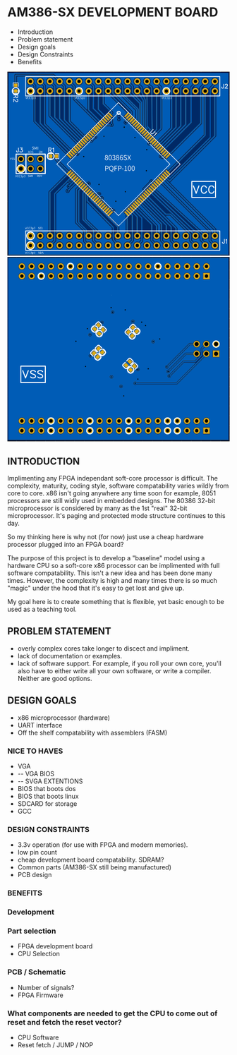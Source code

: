 # AM386-SX DEVELOPMENT BOARD
- Introduction
- Problem statement
- Design goals
- Design Constraints
- Benefits

![Breakout Board Top](physical/AM386_Breakout.png)
![Breakout Board Bottom](physical/AM386_Breakout_b.png)

## INTRODUCTION
<p> Implimenting any FPGA independant soft-core processor is difficult.  The complexity, maturity, coding style, software compatability varies wildly from core to core.  x86 isn't going anywhere any time soon for example,  8051 processors are still widly used in embedded designs.  The 80386 32-bit microprocessor is considered by many as the 1st "real" 32-bit microprocessor.  It's paging and protected mode structure continues to this day.</p>

<p> So my thinking here is why not (for now) just use a cheap hardware processor plugged into an FPGA board?</p>

<p> The purpose of this project is to develop a "baseline" model using a hardware CPU so a soft-core x86 processor can be implimented with full software compatability.  This isn't a new idea and has been done many times.  However, the complexity is high and many times there is so much "magic" under the hood that it's easy to get lost and give up. </p>

<p> My goal here is to create something that is flexible, yet basic enough to be used as a teaching tool.</p>

## PROBLEM STATEMENT
- overly complex cores take longer to discect and impliment.
- lack of documentation or examples.
- lack of software support.  For example, if you roll your own core, you'll also have to either write all your own software, or write a compiler.  Neither are good options.

## DESIGN GOALS
- x86 microprocessor (hardware)
- UART interface
- Off the shelf compatability with assemblers (FASM)

### NICE TO HAVES
 - VGA
 - -- VGA BIOS
 - -- SVGA EXTENTIONS
 - BIOS that boots dos
 - BIOS that boots linux
 - SDCARD for storage
 - GCC

### DESIGN CONSTRAINTS

- 3.3v operation (for use with FPGA and modern memories).
- low pin count
- cheap development board compatability. SDRAM?
- Common parts (AM386-SX still being manufactured)
- PCB design

### BENEFITS
### Development
### Part selection

- FPGA development board
- CPU Selection 

### PCB / Schematic

- Number of signals?
- FPGA Firmware

### What components are needed to get the CPU to come out of reset and fetch the reset vector?

- CPU Software
- Reset fetch / JUMP / NOP

